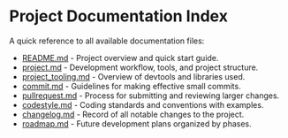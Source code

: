 # Project Documentation Index

A quick reference to all available documentation files:

- [README.md](../README.md) - Project overview and quick start guide.
- [project.md](project.md) - Development workflow, tools, and project structure.
- [project_tooling.md](project_tooling.md) - Overview of devtools and libraries used.
- [commit.md](commit.md) - Guidelines for making effective small commits.
- [pullrequest.md](pullrequest.md) - Process for submitting and reviewing larger changes.
- [codestyle.md](codestyle.md) - Coding standards and conventions with examples.
- [changelog.md](changelog.md) - Record of all notable changes to the project.
- [roadmap.md](roadmap.md) - Future development plans organized by phases.
